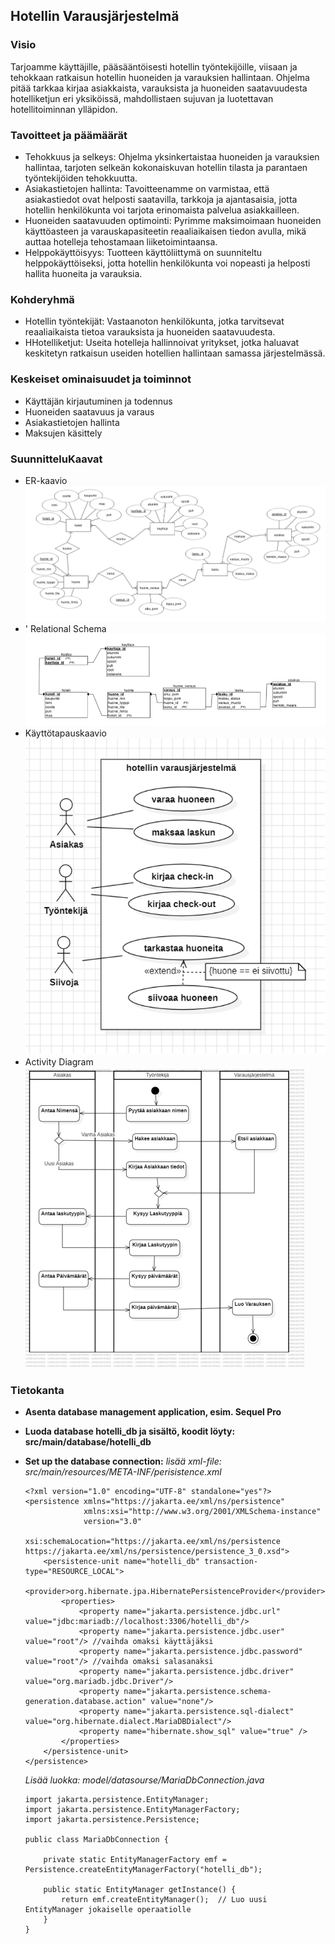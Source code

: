 <h2>Hotellin Varausjärjestelmä</h2>

<h3>Visio</h3>
Tarjoamme käyttäjille, pääsääntöisesti hotellin työntekijöille, viisaan ja tehokkaan ratkaisun hotellin huoneiden ja varauksien hallintaan. Ohjelma pitää tarkkaa kirjaa asiakkaista, varauksista ja huoneiden saatavuudesta hotelliketjun eri yksiköissä, mahdollistaen sujuvan ja luotettavan hotellitoiminnan ylläpidon.

<h3>Tavoitteet ja päämäärät</h3>
<ul>
  <li>Tehokkuus ja selkeys: Ohjelma yksinkertaistaa huoneiden ja varauksien hallintaa, tarjoten selkeän kokonaiskuvan hotellin tilasta ja parantaen työntekijöiden tehokkuutta.</li>
  <li>Asiakastietojen hallinta: Tavoitteenamme on varmistaa, että asiakastiedot ovat helposti saatavilla, tarkkoja ja ajantasaisia, jotta hotellin henkilökunta voi tarjota erinomaista palvelua asiakkailleen.</li>
  <li>Huoneiden saatavuuden optimointi: Pyrimme maksimoimaan huoneiden käyttöasteen ja varauskapasiteetin reaaliaikaisen tiedon avulla, mikä auttaa hotelleja tehostamaan liiketoimintaansa.</li>
  <li>Helppokäyttöisyys: Tuotteen käyttöliittymä on suunniteltu helppokäyttöiseksi, jotta hotellin henkilökunta voi nopeasti ja helposti hallita huoneita ja varauksia.</li>
</ul>

<h3>Kohderyhmä</h3>
<ul>
  <li>Hotellin työntekijät: Vastaanoton henkilökunta, jotka tarvitsevat reaaliaikaista tietoa varauksista ja huoneiden saatavuudesta.</li>
  <li>HHotelliketjut: Useita hotelleja hallinnoivat yritykset, jotka haluavat keskitetyn ratkaisun useiden hotellien hallintaan samassa järjestelmässä.</li>

</ul>

<h3>Keskeiset ominaisuudet ja toiminnot</h3>
<ul>
  <li>Käyttäjän kirjautuminen ja todennus</li>
  <li>Huoneiden saatavuus ja varaus</li>
  <li>Asiakastietojen hallinta</li>
  <li>Maksujen käsittely</li>

</ul>

<h3>SuunnitteluKaavat</h3>
<ul>
    <li>
    ER-kaavio</br>
    <img src="src/main/kaavat/ER.png">
    </li>
    <li>'
    Relational Schema</br>
    <img src="src/main/kaavat/relational_schema.png">
    </li>
    <li>
    Käyttötapauskaavio</br>
    <img src="src/main/kaavat/Kayttotapauskaavio.png">
    </li>
    <li>
    Activity Diagram</br>
    <img src="src/main/kaavat/activityDiagram.png">
    </li>
</ul>

<h3>Tietokanta</h3>

- **Asenta database management application, esim. Sequel Pro**
- **Luoda database hotelli_db ja sisältö, koodit löyty: src/main/database/hotelli_db**
- **Set up the database connection:**
    *lisää xml-file: src/main/resources/META-INF/perisistence.xml*
    ```
    <?xml version="1.0" encoding="UTF-8" standalone="yes"?>
    <persistence xmlns="https://jakarta.ee/xml/ns/persistence"
                 xmlns:xsi="http://www.w3.org/2001/XMLSchema-instance"
                 version="3.0"
                 xsi:schemaLocation="https://jakarta.ee/xml/ns/persistence https://jakarta.ee/xml/ns/persistence/persistence_3_0.xsd">
        <persistence-unit name="hotelli_db" transaction-type="RESOURCE_LOCAL">
            <provider>org.hibernate.jpa.HibernatePersistenceProvider</provider>
            <properties>
                <property name="jakarta.persistence.jdbc.url" value="jdbc:mariadb://localhost:3306/hotelli_db"/>
                <property name="jakarta.persistence.jdbc.user" value="root"/> //vaihda omaksi käyttäjäksi
                <property name="jakarta.persistence.jdbc.password" value="root"/> //vaihda omaksi salasanaksi
                <property name="jakarta.persistence.jdbc.driver" value="org.mariadb.jdbc.Driver"/>
                <property name="jakarta.persistence.schema-generation.database.action" value="none"/>
                <property name="jakarta.persistence.sql-dialect" value="org.hibernate.dialect.MariaDBDialect"/>
                <property name="hibernate.show_sql" value="true" />
            </properties>
        </persistence-unit>
    </persistence>
    ```
   *Lisää luokka: model/datasourse/MariaDbConnection.java*

    ```
    import jakarta.persistence.EntityManager;
    import jakarta.persistence.EntityManagerFactory;
    import jakarta.persistence.Persistence;
    
    public class MariaDbConnection {
    
        private static EntityManagerFactory emf = Persistence.createEntityManagerFactory("hotelli_db");
    
        public static EntityManager getInstance() {
            return emf.createEntityManager();  // Luo uusi EntityManager jokaiselle operaatiolle
        }
    }
    ```
